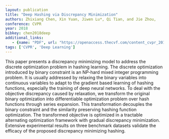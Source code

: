 ```yaml
---
layout: publication
title: "Deep Hashing via Discrepancy Minimization"
authors: Zhixiang Chen, Xin Yuan, Jiwen Lu*, Qi Tian, and Jie Zhou,
conference: CVPR
year: 2018
bibkey: chen2018deep
additional_links:
   - {name: "PDF", url: "https://openaccess.thecvf.com/content_cvpr_2018/CameraReady/0540.pdf"}
tags: ['CVPR', 'Deep Learning']
---
```

This paper presents a discrepancy minimizing model to
address the discrete optimization problem in hashing learning. The discrete optimization introduced by binary constraint is an NP-hard mixed integer programming problem.
It is usually addressed by relaxing the binary variables into
continuous variables to adapt to the gradient based learning of hashing functions, especially the training of deep
neural networks. To deal with the objective discrepancy
caused by relaxation, we transform the original binary optimization into differentiable optimization problem over hash
functions through series expansion. This transformation decouples the binary constraint and the similarity preserving
hashing function optimization. The transformed objective
is optimized in a tractable alternating optimization framework with gradual discrepancy minimization. Extensive experimental results on three benchmark datasets validate the
efficacy of the proposed discrepancy minimizing hashing.
